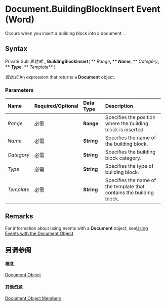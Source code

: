 
# Document.BuildingBlockInsert Event (Word)

Occurs when you insert a building block into a document. .


## Syntax

Private Sub  _表达式_ _ **BuildingBlockInsert**( ** _Range_**, ** _Name_**, ** _Category_**, ** _Type_**, ** _Template_** )

 _表达式_ An expression that returns a **Document** object.


### Parameters



|**Name**|**Required/Optional**|**Data Type**|**Description**|
|:-----|:-----|:-----|:-----|
| _Range_|必需|**Range**|Specifies the position where the building block is inserted.|
| _Name_|必需|**String**|Specifies the name of the building block.|
| _Category_|必需|**String**|Specifies the building block category.|
| _Type_|必需|**String**|Specifies the type of building block.|
| _Template_|必需|**String**|Specifies the name of the template that contains the building block.|

## Remarks

For information about using events with a  **Document** object, see[Using Events with the Document Object](2b043342-436a-5421-e8af-3c2c49684960.md).


## 另请参阅


#### 概念


[Document Object](8d83487a-2345-a036-a916-971c9db5b7fb.md)
#### 其他资源


[Document Object Members](http://msdn.microsoft.com/library/fc9ab457-0888-f917-3d52-387168ac23b9%28Office.15%29.aspx)